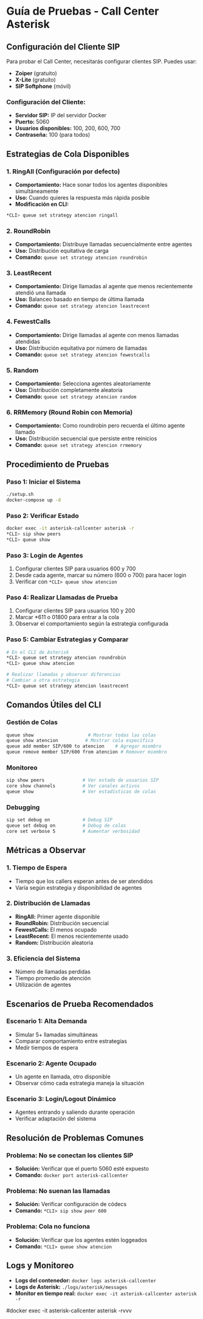 # Guía de Pruebas - Call Center Asterisk

## Configuración del Cliente SIP

Para probar el Call Center, necesitarás configurar clientes SIP. Puedes usar:
- **Zoiper** (gratuito)
- **X-Lite** (gratuito)
- **SIP Softphone** (móvil)

### Configuración del Cliente:
- **Servidor SIP:** IP del servidor Docker
- **Puerto:** 5060
- **Usuarios disponibles:** 100, 200, 600, 700
- **Contraseña:** 100 (para todos)

## Estrategias de Cola Disponibles

### 1. RingAll (Configuración por defecto)
- **Comportamiento:** Hace sonar todos los agentes disponibles simultáneamente
- **Uso:** Cuando quieres la respuesta más rápida posible
- **Modificación en CLI:**
```bash
*CLI> queue set strategy atencion ringall
```

### 2. RoundRobin
- **Comportamiento:** Distribuye llamadas secuencialmente entre agentes
- **Uso:** Distribución equitativa de carga
- **Comando:** `queue set strategy atencion roundrobin`

### 3. LeastRecent
- **Comportamiento:** Dirige llamadas al agente que menos recientemente atendió una llamada
- **Uso:** Balanceo basado en tiempo de última llamada
- **Comando:** `queue set strategy atencion leastrecent`

### 4. FewestCalls
- **Comportamiento:** Dirige llamadas al agente con menos llamadas atendidas
- **Uso:** Distribución equitativa por número de llamadas
- **Comando:** `queue set strategy atencion fewestcalls`

### 5. Random
- **Comportamiento:** Selecciona agentes aleatoriamente
- **Uso:** Distribución completamente aleatoria
- **Comando:** `queue set strategy atencion random`

### 6. RRMemory (Round Robin con Memoria)
- **Comportamiento:** Como roundrobin pero recuerda el último agente llamado
- **Uso:** Distribución secuencial que persiste entre reinicios
- **Comando:** `queue set strategy atencion rrmemory`

## Procedimiento de Pruebas

### Paso 1: Iniciar el Sistema
```bash
./setup.sh
docker-compose up -d
```

### Paso 2: Verificar Estado
```bash
docker exec -it asterisk-callcenter asterisk -r
*CLI> sip show peers
*CLI> queue show
```

### Paso 3: Login de Agentes
1. Configurar clientes SIP para usuarios 600 y 700
2. Desde cada agente, marcar su número (600 o 700) para hacer login
3. Verificar con `*CLI> queue show atencion`

### Paso 4: Realizar Llamadas de Prueba
1. Configurar clientes SIP para usuarios 100 y 200
2. Marcar *611 o 01800 para entrar a la cola
3. Observar el comportamiento según la estrategia configurada

### Paso 5: Cambiar Estrategias y Comparar
```bash
# En el CLI de Asterisk
*CLI> queue set strategy atencion roundrobin
*CLI> queue show atencion

# Realizar llamadas y observar diferencias
# Cambiar a otra estrategia
*CLI> queue set strategy atencion leastrecent
```

## Comandos Útiles del CLI

### Gestión de Colas
```bash
queue show                    # Mostrar todas las colas
queue show atencion          # Mostrar cola específica
queue add member SIP/600 to atencion    # Agregar miembro
queue remove member SIP/600 from atencion # Remover miembro
```

### Monitoreo
```bash
sip show peers              # Ver estado de usuarios SIP
core show channels          # Ver canales activos
queue show                  # Ver estadísticas de colas
```

### Debugging
```bash
sip set debug on            # Debug SIP
queue set debug on          # Debug de colas
core set verbose 5          # Aumentar verbosidad
```

## Métricas a Observar

### 1. Tiempo de Espera
- Tiempo que los callers esperan antes de ser atendidos
- Varía según estrategia y disponibilidad de agentes

### 2. Distribución de Llamadas
- **RingAll:** Primer agente disponible
- **RoundRobin:** Distribución secuencial
- **FewestCalls:** El menos ocupado
- **LeastRecent:** El menos recientemente usado
- **Random:** Distribución aleatoria

### 3. Eficiencia del Sistema
- Número de llamadas perdidas
- Tiempo promedio de atención
- Utilización de agentes

## Escenarios de Prueba Recomendados

### Escenario 1: Alta Demanda
- Simular 5+ llamadas simultáneas
- Comparar comportamiento entre estrategias
- Medir tiempos de espera

### Escenario 2: Agente Ocupado
- Un agente en llamada, otro disponible
- Observar cómo cada estrategia maneja la situación

### Escenario 3: Login/Logout Dinámico
- Agentes entrando y saliendo durante operación
- Verificar adaptación del sistema

## Resolución de Problemas Comunes

### Problema: No se conectan los clientes SIP
- **Solución:** Verificar que el puerto 5060 esté expuesto
- **Comando:** `docker port asterisk-callcenter`

### Problema: No suenan las llamadas
- **Solución:** Verificar configuración de códecs
- **Comando:** `*CLI> sip show peer 600`

### Problema: Cola no funciona
- **Solución:** Verificar que los agentes estén loggeados
- **Comando:** `*CLI> queue show atencion`

## Logs y Monitoreo
- **Logs del contenedor:** `docker logs asterisk-callcenter`
- **Logs de Asterisk:** `./logs/asterisk/messages`
- **Monitor en tiempo real:** `docker exec -it asterisk-callcenter asterisk -r`

#docker exec -it asterisk-callcenter asterisk -rvvv
